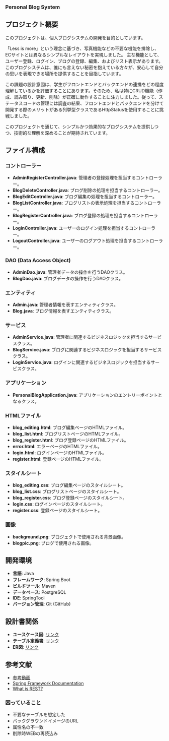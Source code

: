 ### Personal Blog System

## プロジェクト概要
このプロジェクトは、個人ブログシステムの開発を目的としています。

「Less is more」という理念に基づき、写真機能などの不要な機能を排除し、ECサイトとは異なるシンプルなレイアウトを実現しました。
主な機能として、ユーザー登録、ログイン、ブログの登録、編集、およびリスト表示があります。
このブログシステムは、誰にも言えない秘密を抱えている方々が、安心して自分の思いを表現できる場所を提供することを目指しています。

この課題の設計意図は、学生がフロントエンドとバックエンドの連携をどの程度理解しているかを評価することにあります。そのため、私は特にCRUD機能（作成、読み取り、更新、削除）が正確に動作することに注力しました。従って、ステータスコードの管理には調査の結果、フロントエンドとバックエンドを分けて開発する際のメリットがある列挙型クラスであるHttpStatusを使用することに挑戦しました。

このプロジェクトを通じて、シンプルかつ効果的なブログシステムを提供しつつ、技術的な理解を深めることが期待されています。
## ファイル構成

### コントローラー
- **AdminRegisterController.java**: 管理者の登録処理を担当するコントローラー。
- **BlogDeleteController.java**: ブログ削除の処理を担当するコントローラー。
- **BlogEditController.java**: ブログ編集の処理を担当するコントローラー。
- **BlogListController.java**: ブログリストの表示処理を担当するコントローラー。
- **BlogRegisterController.java**: ブログ登録の処理を担当するコントローラー。
- **LoginController.java**: ユーザーのログイン処理を担当するコントローラー。
- **LogoutController.java**: ユーザーのログアウト処理を担当するコントローラー。

### DAO (Data Access Object)
- **AdminDao.java**: 管理者データの操作を行うDAOクラス。
- **BlogDao.java**: ブログデータの操作を行うDAOクラス。

### エンティティ
- **Admin.java**: 管理者情報を表すエンティティクラス。
- **Blog.java**: ブログ情報を表すエンティティクラス。

### サービス
- **AdminService.java**: 管理者に関連するビジネスロジックを担当するサービスクラス。
- **BlogService.java**: ブログに関連するビジネスロジックを担当するサービスクラス。
- **LoginService.java**: ログインに関連するビジネスロジックを担当するサービスクラス。

### アプリケーション
- **PersonalBlogApplication.java**: アプリケーションのエントリーポイントとなるクラス。

### HTMLファイル
- **blog_editing.html**: ブログ編集ページのHTMLファイル。
- **blog_list.html**: ブログリストページのHTMLファイル。
- **blog_register.html**: ブログ登録ページのHTMLファイル。
- **error.html**: エラーページのHTMLファイル。
- **login.html**: ログインページのHTMLファイル。
- **register.html**: 登録ページのHTMLファイル。

### スタイルシート
- **blog_editing.css**: ブログ編集ページのスタイルシート。
- **blog_list.css**: ブログリストページのスタイルシート。
- **blog_register.css**: ブログ登録ページのスタイルシート。
- **login.css**: ログインページのスタイルシート。
- **register.css**: 登録ページのスタイルシート。

### 画像
- **background.png**: プロジェクトで使用される背景画像。
- **blogpic.png**: ブログで使用される画像。

## 開発環境
- **言語**: Java
- **フレームワーク**: Spring Boot
- **ビルドツール**: Maven
- **データベース**: PostgreSQL
- **IDE**: SpringTool
- **バージョン管理**: Git (GitHub)

## 設計書関係
- **ユースケース図**: [リンク](https://docs.google.com/spreadsheets/d/1ff34zrS7zA0ML4ssA0zZEDyBhvVmqPAi/edit#gid=239752063)
- **テーブル定義書**: [リンク](https://docs.google.com/spreadsheets/d/1ff34zrS7zA0ML4ssA0zZEDyBhvVmqPAi/edit#gid=1841650409)
- **ER図**: [リンク](https://docs.google.com/spreadsheets/d/1ff34zrS7zA0ML4ssA0zZEDyBhvVmqPAi/edit#gid=480164879)

## 参考文献
- [参考動画](https://www.youtube.com/watch?v=uTCmNDnP2VY&t=26s)
- [Spring Framework Documentation](https://spring.pleiades.io/spring-framework/docs/current/javadoc-api/org/springframework/http/HttpStatus.html)
-  [What is REST?](https://www.codecademy.com/article/what-is-rest)

### 困っていること
- 不要なテーブルを想定した
- バックグラウンドイメージのURL
- 属性名の不一致
- 削除時WEBの再読込み

